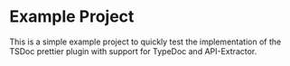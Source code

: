 # Example Project

This is a simple example project to quickly test the implementation of the TSDoc
prettier plugin with support for TypeDoc and API-Extractor.
